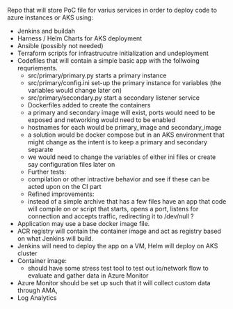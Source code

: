 Repo that will store PoC file for varius services
in order to deploy code to azure instances or AKS
using:
- Jenkins and buildah 
- Harness / Helm Charts for AKS deployment
- Ansible (possibly not needed)
- Terraform scripts for infrastrucutre initialization and undeployment
- Codefiles that will contain a simple basic app with the follwoing requriements.
   - src/primary/primary.py starts a primary instance
   - src/primary/config.ini set-up the primary instance for variables (the variables would change later on)
   - src/primary/secondary.py start a secondary listener service
   - Dockerfiles added to create the containers
    - a primary and secondary image will exist, ports would need to be exposed and networking would need to be enabled 
    - hostnames for each would be primary_image and secondary_image
    - a solution would be docker compose but in an AKS environment that might change as the intent is to keep a primary and secondary separate
   - we would need to change the variables of either ini files or create say configuration files later on
   - Further tests:
    - compilation or other intractive behavior and see if these can be acted upon on the CI part
   - Refined improvements:
    - instead of a simple archive that has a few files have an app that code will compile on or script that starts, opens a port, listens for connection and accepts traffic, redirecting it to /dev/null ?
- Application may use a base docker image file.
- ACR registry will contain the container image and act as registry based on what Jenkins will build.
- Jenkins will need to deploy the app on a VM, Helm will deploy on AKS cluster
- Container image: 
    - should have some stress test tool to test out io/network flow to evaluate and gather data in Azure Monitor 
- Azure Monitor should be set up such that it will collect custom data through AMA, 
- Log Analytics 
